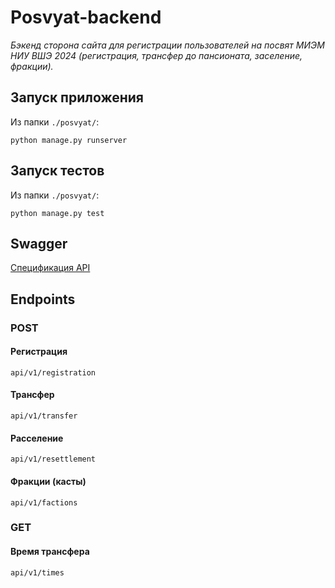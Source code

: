 # Posvyat-backend

_Бэкенд сторона сайта для регистрации пользователей на посвят МИЭМ НИУ ВШЭ 2024 (регистрация, трансфер до пансионата, заселение, фракции)._

## Запуск приложения

Из папки `./posvyat/`:

`python manage.py runserver`

## Запуск тестов

Из папки `./posvyat/`:

`python manage.py test`

## Swagger

[Спецификация API]('https://www.notion.so/804886d99be743cbba2938c48468cb4c')

## Endpoints

### POST

#### Регистрация

`api/v1/registration`

#### Трансфер

`api/v1/transfer`

#### Расселение

`api/v1/resettlement`

#### Фракции (касты)

`api/v1/factions`

### GET

#### Время трансфера

`api/v1/times`
